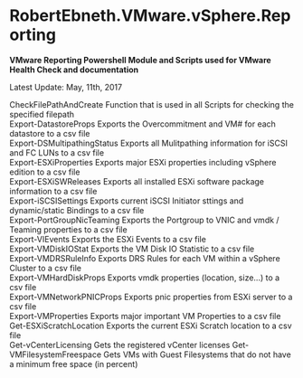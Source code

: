 # RobertEbneth.VMware.vSphere.Reporting

**VMware Reporting Powershell Module and Scripts
used for VMware Health Check and documentation**

Latest Update: May, 11th, 2017

CheckFilePathAndCreate		Function that is used in all Scripts for checking the specified filepath  
Export-DatastoreProps		Exports the Overcommitment and VM# for each datastore to a csv file  
Export-DSMultipathingStatus	Exports all Mulitpathing information for iSCSI and FC LUNs to a csv file  
Export-ESXiProperties		Exports major ESXi properties including vSphere edition to a csv file  
Export-ESXiSWReleases		Exports all installed ESXi software package information to a csv file  
Export-iSCSISettings		Exports current iSCSI Initiator sttings and dynamic/static Bindings to a csv file  
Export-PortGroupNicTeaming	Exports the Portgroup to VNIC and vmdk / Teaming properties to a csv file  
Export-VIEvents				Exports the ESXi Events to a csv file  
Export-VMDiskIOStat			Exports the VM Disk IO Statistic to a csv file  
Export-VMDRSRuleInfo		Exports DRS Rules for each VM within a vSphere Cluster to a csv file  
Export-VMHardDiskProps		Exports vmdk properties (location, size...) to a csv file  
Export-VMNetworkPNICProps	Exports pnic properties from ESXi server to a csv file  
Export-VMProperties			Exports major important VM Properties to a csv file  
Get-ESXiScratchLocation		Exports the current ESXi Scratch location to a csv file  
Get-vCenterLicensing		Gets the registered vCenter licenses
Get-VMFilesystemFreespace	Gets VMs with Guest Filesystems that do not have a minimum free space (in percent)  